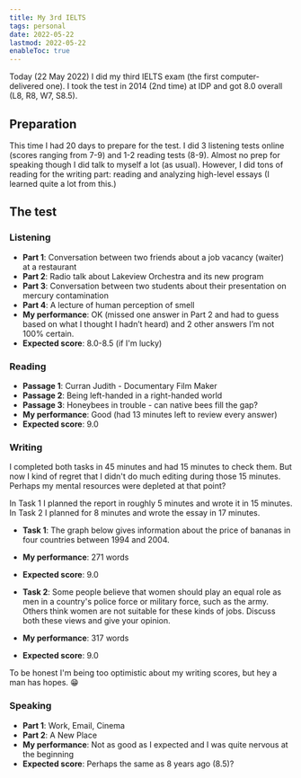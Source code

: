 ```yaml
---
title: My 3rd IELTS
tags: personal
date: 2022-05-22
lastmod: 2022-05-22
enableToc: true
---
```


Today (22 May 2022) I did my third IELTS exam (the first computer-delivered one). I took the test in 2014 (2nd time) at IDP and got 8.0 overall (L8, R8, W7, S8.5).

## Preparation

This time I had 20 days to prepare for the test. I did 3 listening tests online (scores ranging from 7-9) and 1-2 reading tests (8-9). Almost no prep for speaking though I did talk to myself a lot (as usual). However, I did tons of reading for the writing part: reading and analyzing high-level essays (I learned quite a lot from this.)

## The test

### Listening

- **Part 1**: Conversation between two friends about a job vacancy (waiter) at a restaurant
- **Part 2**: Radio talk about Lakeview Orchestra and its new program
- **Part 3**: Conversation between two students about their presentation on mercury contamination
- **Part 4**: A lecture of human perception of smell
- **My performance**: OK (missed one answer in Part 2 and had to guess based on what I thought I hadn’t heard) and 2 other answers I’m not 100% certain.
- **Expected score**: 8.0-8.5 (if I'm lucky)

### Reading

- **Passage 1**: Curran Judith - Documentary Film Maker
- **Passage 2**: Being left-handed in a right-handed world
- **Passage 3**: Honeybees in trouble - can native bees fill the gap?
- **My performance**: Good (had 13 minutes left to review every answer)
- **Expected score**: 9.0

### Writing

I completed both tasks in 45 minutes and had 15 minutes to check them. But now I kind of regret that I didn't do much editing during those 15 minutes. Perhaps my mental resources were depleted at that point?

In Task 1 I planned the report in roughly 5 minutes and wrote it in 15 minutes. In Task 2 I planned for 8 minutes and wrote the essay in 17 minutes.

- **Task 1**: The graph below gives information about the price of bananas in four countries between 1994 and 2004.
- **My performance**: 271 words
- **Expected score**: 9.0

- **Task 2**: Some people believe that women should play an equal role as men in a country's police force or military force, such as the army. Others think women are not suitable for these kinds of jobs. Discuss both these views and give your opinion.
- **My performance**: 317 words
- **Expected score**: 9.0

To be honest I'm being too optimistic about my writing scores, but hey a man has hopes. 😁

### Speaking

- **Part 1**: Work, Email, Cinema
- **Part 2**: A New Place
- **My performance**: Not as good as I expected and I was quite nervous at the beginning
- **Expected score**: Perhaps the same as 8 years ago (8.5)?
